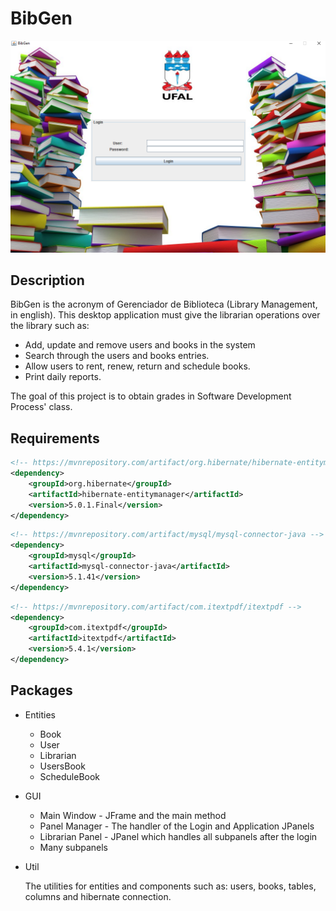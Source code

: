 # BibGen

![BibGen](bibgen.png)</br>

## Description
   BibGen is the acronym of Gerenciador de Biblioteca (Library Management, in english).
   This desktop application must give the librarian operations over the library such as:
   
   * Add, update and remove users and books in the system
   * Search through the users and books entries.
   * Allow users to rent, renew, return and schedule books.
   * Print daily reports. 

   The goal of this project is to obtain grades in Software Development Process' class.
    
## Requirements
```xml
<!-- https://mvnrepository.com/artifact/org.hibernate/hibernate-entitymanager -->
<dependency>
    <groupId>org.hibernate</groupId>
    <artifactId>hibernate-entitymanager</artifactId>
    <version>5.0.1.Final</version>
</dependency>
```

```xml
<!-- https://mvnrepository.com/artifact/mysql/mysql-connector-java -->
<dependency>
    <groupId>mysql</groupId>
    <artifactId>mysql-connector-java</artifactId>
    <version>5.1.41</version>
</dependency>
```

```xml
<!-- https://mvnrepository.com/artifact/com.itextpdf/itextpdf -->
<dependency>
    <groupId>com.itextpdf</groupId>
    <artifactId>itextpdf</artifactId>
    <version>5.4.1</version>
</dependency>
```

## Packages
* Entities

    
    * Book
    * User
    * Librarian
    * UsersBook
    * ScheduleBook
    
* GUI 
    
   
    * Main Window - JFrame and the main method
    * Panel Manager - The handler of the Login and Application JPanels
    * Librarian Panel - JPanel which handles all subpanels after the login
    * Many subpanels
    
* Util

    The utilities for entities and components such as: users, books, tables, columns and hibernate connection.
